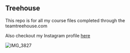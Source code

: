 ## Treehouse

This repo is for all my course files completed through the teamtreehouse.com

Also checkout my Instagram profile [here](https://www.instagram.com/chrome_beard)

![IMG_3827](https://user-images.githubusercontent.com/61065742/88168858-ab94f400-cbe0-11ea-9179-557822c222ba.JPG)
